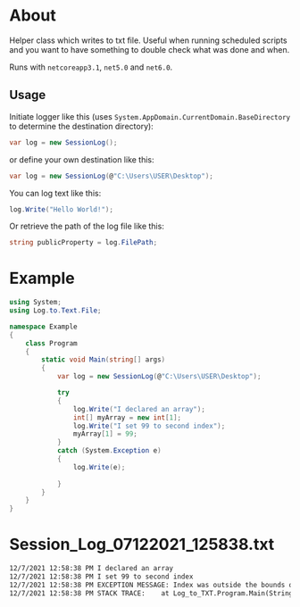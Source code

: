 # About
Helper class which writes to txt file. Useful when running scheduled scripts and you want to have something to double check what was done and when.

Runs with `netcoreapp3.1`, `net5.0` and `net6.0`.

## Usage
Initiate logger like this (uses ```System.AppDomain.CurrentDomain.BaseDirectory``` to determine the destination directory):
```cs
var log = new SessionLog();
```

or define your own destination like this:
```cs
var log = new SessionLog(@"C:\Users\USER\Desktop");
```

You can log text like this:
```cs
log.Write("Hello World!");
```

Or retrieve the path of the log file like this:
```cs
string publicProperty = log.FilePath;
```

# Example
```cs
using System;
using Log.to.Text.File;

namespace Example
{
    class Program
    {
        static void Main(string[] args)
        {
            var log = new SessionLog(@"C:\Users\USER\Desktop");

            try
            {
                log.Write("I declared an array");
                int[] myArray = new int[1];
                log.Write("I set 99 to second index");
                myArray[1] = 99;
            }
            catch (System.Exception e)
            {
                log.Write(e);
                
            }
        }
    }
}
```

# Session_Log_07122021_125838.txt
```txt
12/7/2021 12:58:38 PM I declared an array
12/7/2021 12:58:38 PM I set 99 to second index
12/7/2021 12:58:38 PM EXCEPTION MESSAGE: Index was outside the bounds of the array.
12/7/2021 12:58:38 PM STACK TRACE:    at Log_to_TXT.Program.Main(String[] args) in C:\Users\USER\source\repos\Log_to_TXT\Log_to_TXT\Program.cs:line 15
```
